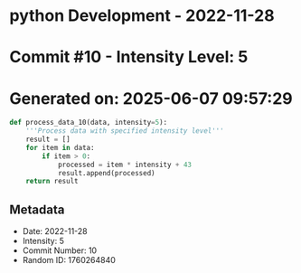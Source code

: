 ﻿# python Development - 2022-11-28
# Commit #10 - Intensity Level: 5
# Generated on: 2025-06-07 09:57:29
```python
def process_data_10(data, intensity=5):
    '''Process data with specified intensity level'''
    result = []
    for item in data:
        if item > 0:
            processed = item * intensity + 43
            result.append(processed)
    return result
```
## Metadata
- Date: 2022-11-28
- Intensity: 5
- Commit Number: 10
- Random ID: 1760264840
